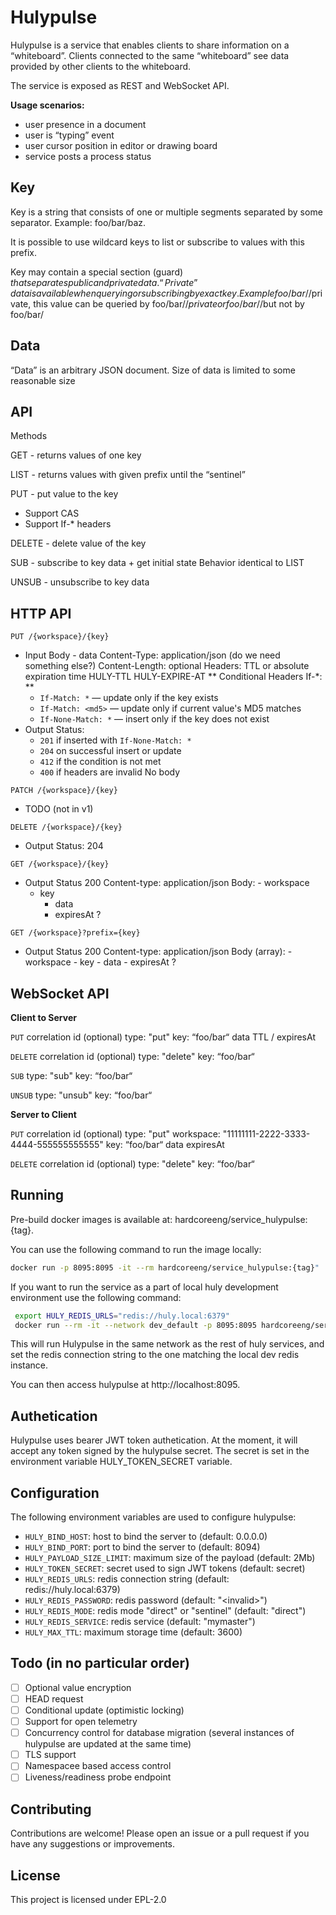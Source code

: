 # Hulypulse

Hulypulse is a service that enables clients to share information on a “whiteboard”. Clients connected to the same “whiteboard” see data provided by other clients to the whiteboard.

The service is exposed as REST and WebSocket API.

**Usage scenarios:**

- user presence in a document
- user is “typing” event
- user cursor position in editor or drawing board
- service posts a process status

## Key
Key is a string that consists of one or multiple segments separated by some separator.
Example: foo/bar/baz.

It is possible to use wildcard keys to list or subscribe to values with this prefix.

Key may contain a special section (guard) $that separates public and private data. “Private” data is available when querying or subscribing by exact key.
Example foo/bar/$/private, this value can be queried by foo/bar/$/private or foo/bar/$/but not by foo/bar/

## Data
“Data” is an arbitrary JSON document.
Size of data is limited to some reasonable size

## API
Methods

GET - returns values of one key

LIST - returns values with given prefix until the “sentinel”

PUT - put value to the key
- Support CAS
- Support If-* headers

DELETE - delete value of the key

SUB - subscribe to key data + get initial state
Behavior identical to LIST

UNSUB - unsubscribe to key data


## HTTP API

```PUT /{workspace}/{key}```
- Input
    Body - data
    Content-Type: application/json (do we need something else?)
    Content-Length: optional
    Headers: TTL or absolute expiration time
        HULY-TTL
        HULY-EXPIRE-AT
    ** Conditional Headers If-*: **
	- `If-Match: *` — update only if the key exists
	- `If-Match: <md5>` — update only if current value's MD5 matches
	- `If-None-Match: *` — insert only if the key does not exist
- Output
        Status:
	- `201` if inserted with `If-None-Match: *`
	- `204` on successful insert or update
	- `412` if the condition is not met
	- `400` if headers are invalid
        No body

```PATCH /{workspace}/{key}```
- TODO (not in v1)

```DELETE /{workspace}/{key}```
- Output
    Status: 204

```GET /{workspace}/{key}```
- Output
    Status 200
    Content-type: application/json
    Body:
        - workspace
	- key
        - data
        - expiresAt ?

```GET /{workspace}?prefix={key}```
- Output
    Status 200
    Content-type: application/json
    Body (array):
        - workspace
        - key
        - data
        - expiresAt ?

## WebSocket API

**Client to Server**

```PUT```
    correlation id (optional)
    type: "put"
    key: “foo/bar“
    data
    TTL / expiresAt

```DELETE```
    correlation id (optional)
    type: "delete"
    key: “foo/bar“

```SUB```
    type: "sub"
    key: “foo/bar“

```UNSUB```
    type: "unsub"
    key: “foo/bar“

**Server to Client**

```PUT```
    correlation id (optional)
    type: "put"
    workspace: "11111111-2222-3333-4444-555555555555"
    key: “foo/bar“
    data
    expiresAt

```DELETE```
    correlation id (optional)
    type: "delete"
    key: “foo/bar“


## Running

Pre-build docker images is available at: hardcoreeng/service_hulypulse:{tag}.

You can use the following command to run the image locally:
```bash
docker run -p 8095:8095 -it --rm hardcoreeng/service_hulypulse:{tag}"
```

If you want to run the service as a part of local huly development environment use the following command:
```bash
 export HULY_REDIS_URLS="redis://huly.local:6379"
 docker run --rm -it --network dev_default -p 8095:8095 hardcoreeng/service_hulypulse:{tag}
```
This will run Hulypulse in the same network as the rest of huly services, and set the redis connection string to the one matching the local dev redis instance.

You can then access hulypulse at http://localhost:8095.


## Authetication
Hulypulse uses bearer JWT token authetication. At the moment, it will accept any token signed by the hulypulse secret. The secret is set in the environment variable HULY_TOKEN_SECRET variable. 

## Configuration
The following environment variables are used to configure hulypulse:
   - ```HULY_BIND_HOST```: host to bind the server to (default: 0.0.0.0)
   - ```HULY_BIND_PORT```: port to bind the server to (default: 8094)
   - ```HULY_PAYLOAD_SIZE_LIMIT```: maximum size of the payload (default: 2Mb)
   - ```HULY_TOKEN_SECRET```: secret used to sign JWT tokens (default: secret)
   - ```HULY_REDIS_URLS```: redis connection string (default: redis://huly.local:6379)
   - ```HULY_REDIS_PASSWORD```: redis password (default: "&lt;invalid&gt;")
   - ```HULY_REDIS_MODE```: redis mode "direct" or "sentinel" (default: "direct")
   - ```HULY_REDIS_SERVICE```: redis service (default: "mymaster")
   - ```HULY_MAX_TTL```: maximum storage time (default: 3600)

## Todo (in no particular order)
- [ ] Optional value encryption
- [ ] HEAD request
- [ ] Conditional update (optimistic locking)
- [ ] Support for open telemetry
- [ ] Concurrency control for database migration (several instances of hulypulse are updated at the same time)
- [ ] TLS support
- [ ] Namespacee based access control
- [ ] Liveness/readiness probe endpoint

## Contributing
Contributions are welcome! Please open an issue or a pull request if you have any suggestions or improvements.

## License
This project is licensed under EPL-2.0
